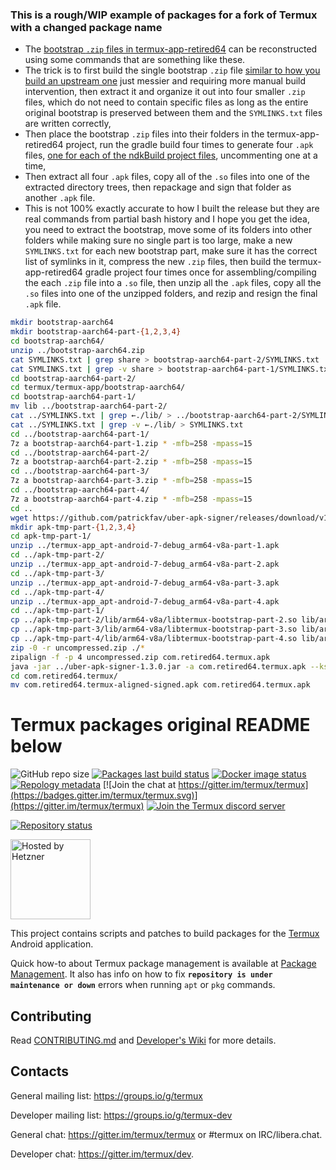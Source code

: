 ### This is a rough/WIP example of packages for a fork of Termux with a changed package name
- The [bootstrap `.zip` files in termux-app-retired64](https://github.com/owokitty/termux-app-retired64/blob/retired64/app/src/main/bootstrap-part-1/bootstrap-aarch64-part-1.zip) can be reconstructed using some commands that are something like these.
- The trick is to first build the single bootstrap `.zip` file [similar to how you build an upstream one](https://github.com/termux/termux-packages/wiki/For-maintainers#build-bootstrap-archives) just messier and requiring more manual build intervention, then extract it and organize it out into four smaller `.zip` files, which do not need to contain specific files as long as the entire original bootstrap is preserved between them and the `SYMLINKS.txt` files are written correctly,
- Then place the bootstrap `.zip` files into their folders in the termux-app-retired64 project, run the gradle build four times to generate four `.apk` files, [one for each of the ndkBuild project files](https://github.com/owokitty/termux-app-retired64/blob/retired64/app/build.gradle#L109-L112), uncommenting one at a time,
- Then extract all four `.apk` files, copy all of the `.so` files into one of the extracted directory trees, then repackage and sign that folder as another `.apk` file.
- This is not 100% exactly accurate to how I built the release but they are real commands from partial bash history and I hope you get the idea, you need to extract the bootstrap, move some of its folders into other folders while making sure no single part is too large, make a new `SYMLINKS.txt` for each new bootstrap part, make sure it has the correct list of symlinks in it, compress the new `.zip` files, then build the termux-app-retired64 gradle project four times once for assembling/compiling the each `.zip` file into a `.so` file, then unzip all the `.apk` files, copy all the `.so` files into one of the unzipped folders, and rezip and resign the final `.apk` file.

```bash
mkdir bootstrap-aarch64
mkdir bootstrap-aarch64-part-{1,2,3,4}
cd bootstrap-aarch64/
unzip ../bootstrap-aarch64.zip
cat SYMLINKS.txt | grep share > bootstrap-aarch64-part-2/SYMLINKS.txt
cat SYMLINKS.txt | grep -v share > bootstrap-aarch64-part-1/SYMLINKS.txt
cd bootstrap-aarch64-part-2/
cd termux/termux-app/bootstrap-aarch64/
cd bootstrap-aarch64-part-1/
mv lib ../bootstrap-aarch64-part-2/
cat ../SYMLINKS.txt | grep ←./lib/ > ../bootstrap-aarch64-part-2/SYMLINKS.txt
cat ../SYMLINKS.txt | grep -v ←./lib/ > SYMLINKS.txt
cd ../bootstrap-aarch64-part-1/
7z a bootstrap-aarch64-part-1.zip * -mfb=258 -mpass=15
cd ../bootstrap-aarch64-part-2/
7z a bootstrap-aarch64-part-2.zip * -mfb=258 -mpass=15
cd ../bootstrap-aarch64-part-3/
7z a bootstrap-aarch64-part-3.zip * -mfb=258 -mpass=15
cd ../bootstrap-aarch64-part-4/
7z a bootstrap-aarch64-part-4.zip * -mfb=258 -mpass=15
cd ..
wget https://github.com/patrickfav/uber-apk-signer/releases/download/v1.3.0/uber-apk-signer-1.3.0.jar
mkdir apk-tmp-part-{1,2,3,4}
cd apk-tmp-part-1/
unzip ../termux-app_apt-android-7-debug_arm64-v8a-part-1.apk
cd ../apk-tmp-part-2/
unzip ../termux-app_apt-android-7-debug_arm64-v8a-part-2.apk
cd ../apk-tmp-part-3/
unzip ../termux-app_apt-android-7-debug_arm64-v8a-part-3.apk
cd ../apk-tmp-part-4/
unzip ../termux-app_apt-android-7-debug_arm64-v8a-part-4.apk
cd ../apk-tmp-part-1/
cp ../apk-tmp-part-2/lib/arm64-v8a/libtermux-bootstrap-part-2.so lib/arm64-v8a/
cp ../apk-tmp-part-3/lib/arm64-v8a/libtermux-bootstrap-part-3.so lib/arm64-v8a/
cp ../apk-tmp-part-4/lib/arm64-v8a/libtermux-bootstrap-part-4.so lib/arm64-v8a/
zip -0 -r uncompressed.zip ./*
zipalign -f -p 4 uncompressed.zip com.retired64.termux.apk
java -jar ../uber-apk-signer-1.3.0.jar -a com.retired64.termux.apk --ks ../../app/testkey_untrusted.jks --ksAlias alias --ksKeyPass xrj45yWGLbsO7W0v --ksPass xrj45yWGLbsO7W0v -o com.retired64.termux
cd com.retired64.termux/
mv com.retired64.termux-aligned-signed.apk com.retired64.termux.apk
```

# Termux packages original README below

![GitHub repo size](https://img.shields.io/github/repo-size/termux/termux-packages)
[![Packages last build status](https://github.com/termux/termux-packages/workflows/Packages/badge.svg)](https://github.com/termux/termux-packages/actions)
[![Docker image status](https://github.com/termux/termux-packages/workflows/Docker%20image/badge.svg)](https://hub.docker.com/r/termux/package-builder)
[![Repology metadata](https://github.com/termux/repology-metadata/workflows/Repology%20metadata/badge.svg)](https://repology.org/repository/termux)
[![Join the chat at https://gitter.im/termux/termux](https://badges.gitter.im/termux/termux.svg)](https://gitter.im/termux/termux)
[![Join the Termux discord server](https://img.shields.io/discord/641256914684084234.svg?label=&logo=discord&logoColor=ffffff&color=5865F2)](https://discord.gg/HXpF69X)

[![Repository status](https://repology.org/badge/repository-big/termux.svg)](https://repology.org/repository/termux)

<img src=".github/static/hosted-by-hetzner.png" alt="Hosted by Hetzner" width="128px"></img>

This project contains scripts and patches to build packages for the [Termux](https://github.com/termux/termux-app)
Android application.

Quick how-to about Termux package management is available at [Package Management](https://github.com/termux/termux-packages/wiki/Package-Management). It also has info on how to fix **`repository is under maintenance or down`** errors when running `apt` or `pkg` commands.

## Contributing

Read [CONTRIBUTING.md](/CONTRIBUTING.md) and [Developer's Wiki](https://github.com/termux/termux-packages/wiki) for more details.

## Contacts

General mailing list: https://groups.io/g/termux

Developer mailing list: https://groups.io/g/termux-dev

General chat: https://gitter.im/termux/termux or #termux on IRC/libera.chat.

Developer chat: https://gitter.im/termux/dev.
